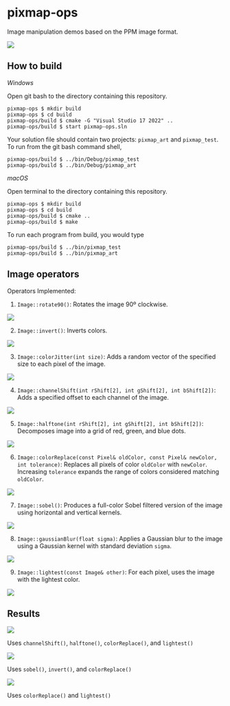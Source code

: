 # pixmap-ops

Image manipulation demos based on the PPM image format.

![](art/spongebob.png)

## How to build

*Windows*

Open git bash to the directory containing this repository.

```
pixmap-ops $ mkdir build
pixmap-ops $ cd build
pixmap-ops/build $ cmake -G "Visual Studio 17 2022" ..
pixmap-ops/build $ start pixmap-ops.sln
```

Your solution file should contain two projects: `pixmap_art` and `pixmap_test`.
To run from the git bash command shell, 

```
pixmap-ops/build $ ../bin/Debug/pixmap_test
pixmap-ops/build $ ../bin/Debug/pixmap_art
```

*macOS*

Open terminal to the directory containing this repository.

```
pixmap-ops $ mkdir build
pixmap-ops $ cd build
pixmap-ops/build $ cmake ..
pixmap-ops/build $ make
```

To run each program from build, you would type

```
pixmap-ops/build $ ../bin/pixmap_test
pixmap-ops/build $ ../bin/pixmap_art
```

## Image operators

Operators Implemented:
1. `Image::rotate90()`: Rotates the image 90º clockwise.

![](art/rotate90.png)

2. `Image::invert()`: Inverts colors.

![](art/invert.png)

3. `Image::colorJitter(int size)`: Adds a random vector of the specified size to each pixel of the image.

![](art/colorJitter.png)

4. `Image::channelShift(int rShift[2], int gShift[2], int bShift[2])`: Adds a specified offset to each channel of the image.

![](art/channelShift.png)

5. `Image::halftone(int rShift[2], int gShift[2], int bShift[2])`: Decomposes image into a grid of red, green, and blue dots.

![](art/halftone.png)

6. `Image::colorReplace(const Pixel& oldColor, const Pixel& newColor, int tolerance)`: Replaces all pixels of color `oldColor` with `newColor`. Increasing `tolerance` expands the range of colors considered matching `oldColor`.

![](art/colorReplace.png)

7. `Image::sobel()`: Produces a full-color Sobel filtered version of the image using horizontal and vertical kernels.

![](art/sobel.png)

8. `Image::gaussianBlur(float sigma)`: Applies a Gaussian blur to the image using a Gaussian kernel with standard deviation `sigma`.

![](art/gaussianBlur.png)

9. `Image::lightest(const Image& other)`: For each pixel, uses the image with the lightest color.

![](art/lightest.png)


## Results

![](art/spongebob.png)

Uses `channelShift()`, `halftone()`, `colorReplace()`, and `lightest()`


![](art/beach.png)

Uses `sobel()`, `invert()`, and `colorReplace()`

![](art/haverford.png)

Uses `colorReplace()` and `lightest()`